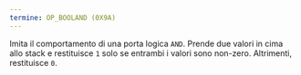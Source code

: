 ```yaml
---
termine: OP_BOOLAND (0X9A)
---
```


Imita il comportamento di una porta logica `AND`. Prende due valori in cima allo stack e restituisce `1` solo se entrambi i valori sono non-zero. Altrimenti, restituisce `0`.